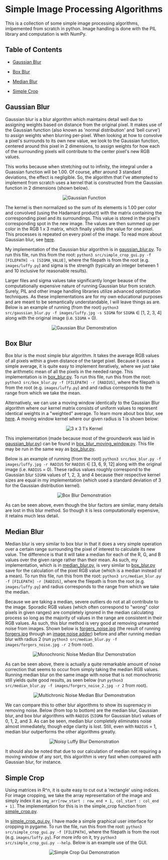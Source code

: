 # Simple Image Processing Algorithms
This is a collection of some simple image processing algorithms, imlpemented from scratch in python. Image handling is done with the PIL library and computation is with NumPy.

## Table of Contents
 - [Gaussian Blur](https://github.com/kathirmeyyappan/simple-image-processing-algorithms/#gaussian-blur)

 - [Box Blur](https://github.com/kathirmeyyappan/simple-image-processing-algorithms/#box-blur)

 - [Median Blur](https://github.com/kathirmeyyappan/simple-image-processing-algorithms/#median-blur)

 - [Simple Crop](https://github.com/kathirmeyyappan/simple-image-processing-algorithms/#simple-crop)

## Gaussian Blur
Gaussian blur is a blur algorithm which maintains detail well due to assigning weights based on distance from the original pixel. It makes use of the Gaussian function (also known as 'normal distribution' and 'bell curve') to assign weights when blurring per-pixel. When looking at how to convolve a pixel's surrounds to its own new value, we look to the Gaussian function, centered around this pixel in 2 dimensions, to assign weights for how each of the surrounding pixels will contribute to the center pixel's new RGB values. 

This works because when stretching out to infinity, the integral under a Guassian function will be 1.00. Of course, after around 3 standard deviations, the effect is negligible. So, the algorithm that I've attempted to implement from scratch uses a kernel that is constructed from the Gaussian function in 2 dimensions (shown below).

<p align="center">
  <img src="https://i.imgur.com/u0pCJ6q.png" alt="Gaussian Function">
</p>

The kernel is then normalized so the sum of its elements is 1.00 per color and convolved (using the Hadamard product) with the matrix containing the corresponding pixel and its surroundings. This value is stored in the pixel's corresponding spot in the new image. The values are then summed up per color in the RGB 1 x 3 matrix, which finally yields the value for one pixel. This processes is repeated on every pixel of the image. To read more about Gaussian blur, see [here](https://en.wikipedia.org/wiki/Gaussian_blur). 

My implementation of the Gaussian blur algorithm is in [gaussian_blur.py](src/gaussian_blur.py). To run this file, run this from the root: ```python3 src/simple_crop_gui.py -f [FILEPATH] -s [SIGMA_VALUE]```, where the filepath is from the root (e.g. ```images/luffy.py```) and sigma is the strength (typically an integer between 1 and 10 inclusive for reasonable results). 

Larger files and sigma values take significantly longer beause of the computationally expensive nature of running Gaussian blur from scratch. Surely, PIL and other image handling libraries utilize advanced optimization techniques. As these implementations are for my own educational purposes and are meant to be semantically understandable, I will leave things as are. Below is an example of running (from the root) ```python3 src/gaussian_blur.py -f images/luffy.jpg -s SIGMA``` for ```SIGMA``` ∈ [1, 2, 3, 4] along with the original image (i.e. ```SIGMA``` = 0).

<p align="center">
  <img src="https://i.imgur.com/YUtJuHR.png" alt="Gaussian Blur Demonstration"></img>
</p>

## Box Blur
Box blur is the most simple blur algorithm. It takes the average RGB values of all pixels within a given distance of the target pixel. Because it uses a simple average, it is quite easy to implement iteratively, where we just take the arithmetic mean of all the pixels in the needed range. This implementation is in [box_blur.py](src/box_blur.py). To run this file, run this from the root: ```python3 src/box_blur.py -f [FILEPATH] -r [RADIUS]```, where the filepath is from the root (e.g. ```images/luffy.py```) and and radius corresponds to the range from which we take the mean.

Alternatively, we can use a moving window identically to the Gaussian Blur algorithm where our kernel matrix consists of uniform values to represent identical weights in a "weighted" average. To learn more about box blur, see [here](https://en.wikipedia.org/wiki/Box_blur). A moving window kernel where our given radius is 1 is shown below:

<p align="center">
  <img src="https://wikimedia.org/api/rest_v1/media/math/render/svg/a1b3fadc7b147cf0904a66d9521b55df701eafd9" alt="3 x 3 1's Kernel"></img>
</p>

This implementation (made because most of the groundwork was laid in [gaussian_blur.py](src/gaussian_blur.py)) can be found in [box_blur_moving_window.py](src/box_blur_moving_window.py). This file may be run in the same way as [box_blur.py](src/box_blur.py).

Below is an example of running (from the root) ```python3 src/box_blur.py -f images/luffy.jpg -r RADIUS``` for ```RADIUS``` ∈ [3, 6, 9, 12] along with the original image (i.e. ```RADIUS``` = 0). These radius values roughly correspond to the Gaussian blur ```SIGMA``` values of 1, 2, 3, and 4 because their respective kernel sizes are equal in my implementation (which used a standard deviation of 3 for the Gaussian distribution kernel).

<p align="center">
  <img src="https://i.imgur.com/WquQVC4.png" alt="Box Blur Demonstration"></img>
</p>

As can be seen above, even though the blur factors are similar, many details are lost in this blur method. So though it is less computationally expensive, it retains much less detail.

## Median Blur
Median blur is very similar to box blur in that it does a very simple operation over a certain range surrounding the pixel of interest to calculate its new value. The difference is that it will take a median for each of the R, G, and B values over the given range rather than their mean. As such, my implementation, which is in [median_blur.py](src/median_blur.py), is very similar to [box_blur.py](src/box_blur.py) save for the calculation of the pixel RGB value (which is a median instead of a mean). To run this file, run this from the root: ```python3 src/median_blur.py -f [FILEPATH] -r [RADIUS]```, where the filepath is from the root (e.g. ```images/luffy.py```) and radius corresponds to the range from which we take the median.

Because we are taking a median, severe outliers do not at all contribute to the image. Sporadic RGB values (which often correspond to "wrong" color pixels in given ranges) are completely ignored in the median calculating process so long as the majority of values in the range are consistent in their RGB values. As such, this blur method is very good at removing unwanted noise from images. Shown below is [forgers_noise.jpg](images/forgers_noise.jpg) (the result of running [forgers.jpg](images/forgers.jpg) through an [image noise adder](https://pinetools.com/add-noise-image)) before and after running median blur with radius 2 (run ```python3 src/median_blur.py -f images/forgers_noise.jpg -r 2``` from root).

<p align="center">
  <img src="https://i.imgur.com/7cLBfnt.png" alt="Monochronic Noise Median Blur Demonstration">
</p>

As can be seen above, there is actually a quite remarkable amount of noise correction that seems to occur from simply taking the median RGB values. Running median blur on the same image with noise that is not monochronic still yields quite good results, as seen below (run ```python3 src/median_blur.py -f images/forgers_noise_2.jpg -r 2``` from root).

<p align="center">
  <img src="https://i.imgur.com/pKDpGAx.jpg" alt="Multichronic Noise Median Blur Demonstration">
</p>

We can compare this to other blur algorithms to show its supremacy in removing noise. Below (from top to bottom) are the median blur, Gaussian blur, and box blur algorithms with ```RADIUS``` (```SIGMA``` for Gaussian blur) values of 0, 1, 2, and 3. As can be seen, median blur completely eliminates noise almost immediately, though edge clarity is lost. Still, even with ```RADIUS``` = 1, median blur outperforms the other algorithms greatly.

<p align="center">
  <img src="https://i.imgur.com/whuPKKP.png" alt="Noisy Luffy Blur Demonstration">
</p>

It should also be noted that due to our calculation of median not requiring a moving window of any sort, this algorithm is very fast when compared with Gaussian blur, for instance.

## Simple Crop
Using matrices in R^n, it is quite easy to cut out a 'rectangle' using indices. For image cropping, we take the array representation of the image and simply index it as ```img_arr[row_start : row_end + 1, col_start : col_end + 1]```. The implementation for this is in the simple_crop function from [simple_crop.py](src/simple_crop.py).

In [simple_crop_gui.py](src/simple_crop_gui.py), I have made a simple graphical user interface for cropping in pygame. To run the file, run this from the root: ```python3 src/simple_crop_gui.py -f [FILEPATH]```, where the filepath is from the root (e.g. ```images/luffy.py```). For more info on it, try ```python3 src/simple_crop_gui.py --help```. Below is an example use of the GUI.

<p align="center">
  <img src="https://imgur.com/p6SUhVk.gif" alt="Simple Crop Gui Demonstration">
</p>
